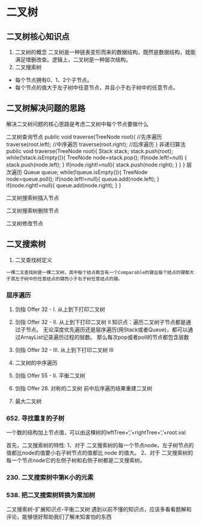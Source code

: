 # 二叉树

## 二叉树核心知识点

1. 二叉树的概念 二叉树是一种链表变形而来的数据结构，既然是数据结构，就能满足增删改查。逻辑上，二叉树是一种层次结构。
2. 二叉搜索树

- 每个节点拥有0、1、2个子节点。
- 每个节点的值大于左子树中任意节点，并且小于右子树中的任意节点。

## 二叉树解决问题的思路

解决二叉树问题的核心思路是考虑二叉树中每个节点要做什么

二叉树查询节点 public void traverse(TreeNode root){ //先序遍历 traverse(root.left); //中序遍历 traverse(root.right); //后序遍历 } 非递归算法
public void traverse(TreeNode root){ Stack stack; stack.push(root); while(!stack.isEmpty()){ TreeNode node=stack.pop();
if(node.left!=null)
{                                                                                                                                                                                                                                                                                                                                                                                                                                                                                                                                                                                                                                                                                                                                                                                                                                                                                                                                                                                                                                                                                                                                                                                                                                                                                                                                                                                                                                                                                                                                                                                                                                                                                                                                                                                                                                                                                                                                                                                                                                                                                                                                                                                                                                                                                                                                                                                                                                                                                                                                                                                                                                                                                                                                                                                                                                                                                                                                                                                                                                                                                                                                                                                                                                                                                                                                                                                                                                                                                                                                                                                                                                                                                                                                                                                                                                                                                                                                                                                                                                                                                                                                                                                                                                                                                                                                                                                                                                                                                                                                                                                                                                                                                                                                                                                                                                                                                                                                                                                                                                                                                                                                                                                                                                                                                                                                                                                                                                                                                                                                                                                                                                                                                                                                                                                                                                                                                                                                                                                                                                                                                                                                                                                                                                                                                                                                                                                                                                                                                                                                                                                                                                                                                                                                                                                                                                                                                                                                                                                                                                                                                                                                                                                                                                                                                                                                                                                                                                                                                                                                                                                                                                                                                                                                                                                                                                                                                                                                                                                                                                                                                                                                                                                                                                                                                                                                                                                                                                                                                                                                                                                                                                                                                                                                                                                                                                                                                                                                                                                                                                                                                                                                                                                                                                                                                                                                                                                                                                                                                                                                                                                                                                                                                                                                                                                                                                                                                                                                                                                                                                                                                                                                                                                                                                                                                                                                                                                                                                                                                                                                                                                                                                                                                                                                                                                                                                                                                                                                                                                                                                                                                                                                                                                                                                                                                                                                                                                                                                                                                                                                                                                                                                                                                                                                                                                                                                                                                                                                                                                                                                                                                                                                                                                                                                                                                                                                                                                                                                                                                                                                                                                                                                                                                                                                                                                                                                                                                                                                                                                                                                                                                                                                                                                                                                                                                                                                                                                                                                                                                                                                                                                                                                                                                                                                                                                                                                                                                                                                                                                                                                                                                                                                                                                                                                                                                                                                                                                                                                                                                                                                                                                                                                                                                                                                                                                                                                                                                                                                                                                                                                                                                                                                                                                                                                                                                                                                                                                                                                                                                                                                                                                                                                                                                                                                                                                                                                                                                                                                                                                                                                                                                                                                                                                                                                                                                                                                                                                                                                                                                                                                                                                                                                                                                                                                                                                                                                                                                                                                                                                                                                                                                                                                                                                                                                                                                                                                                                                                                                                                                                                                                                                                                                                                                                                                                                                                                                                                                                                                                                                                                                                                                                                                                                                                             
stack.push(node.left); } if(node.right!=null){ stack.push(node.right); } } } 层次遍历 Queue queue; while(!queue.isEmpty()){
TreeNode node=queue.poll(); if(node.left!=null){ queue.add(node.left); } if(node.right!=null){ queue.add(node.right); }
}

二叉树搜索树插入节点

二叉树搜索树删除节点

二叉树修改节点

## 二叉搜索树

1. 二叉查找树定义

```
一棵二叉查找树是一棵二叉树，其中每个结点都含有一个Comparable的键且每个结点的键都大于其左子树中的任意结点的键而小于右子树任意结点的键。
```

### 层序遍历

1. 剑指 Offer 32 - I. 从上到下打印二叉树

2. 剑指 Offer 32 - II. 从上到下打印二叉树 II 知识点：遍历二叉树子节点都是通过子节点。 无论深度优先遍历还是层序遍历(用Stack或者Queue)，都可以通过ArrayList记录遍历过程的层数。
   那么每次pop或者poll的节点都包含层数

3. 剑指 Offer 32 - III. 从上到下打印二叉树 III

4. 二叉树的中序遍历
5. 剑指 Offer 55 - II. 平衡二叉树

6. 剑指 Offer 28. 对称的二叉树 前中后序遍历结果重建二叉树
7. 最大二叉树

### 652. 寻找重复的子树

一个数的结构加上节点值，可以由这棵树的leftTree+‘,’+rightTree+‘,’+root.val

首先，二叉搜索树的特性:
1、对于 二叉搜索树的每一个节点node，左子树节点的值都比node的值要小右子树节点的值都比 node 的值大。 2、对于 二叉搜索树的每一个节点node它的左侧子树和右侧子树都是二叉搜索树。

### 230. 二叉搜索树中第K小的元素

### 538. 把二叉搜索树转换为累加树

二叉搜索树-扩展知识点-平衡二叉树 遇到以前不懂的知识点，应该多看看题解和评论，能够很好帮助我们了解未知害怕的东西



